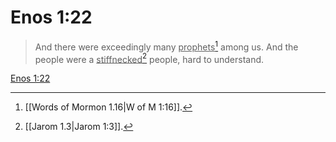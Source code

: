 # Enos 1:22

> And there were exceedingly many <u>prophets</u>[^a] among us. And the people were a <u>stiffnecked</u>[^b] people, hard to understand.

[Enos 1:22](https://www.churchofjesuschrist.org/study/scriptures/bofm/enos/1?lang=eng&id=p22#p22)


[^a]: [[Words of Mormon 1.16|W of M 1:16]].  
[^b]: [[Jarom 1.3|Jarom 1:3]].  
